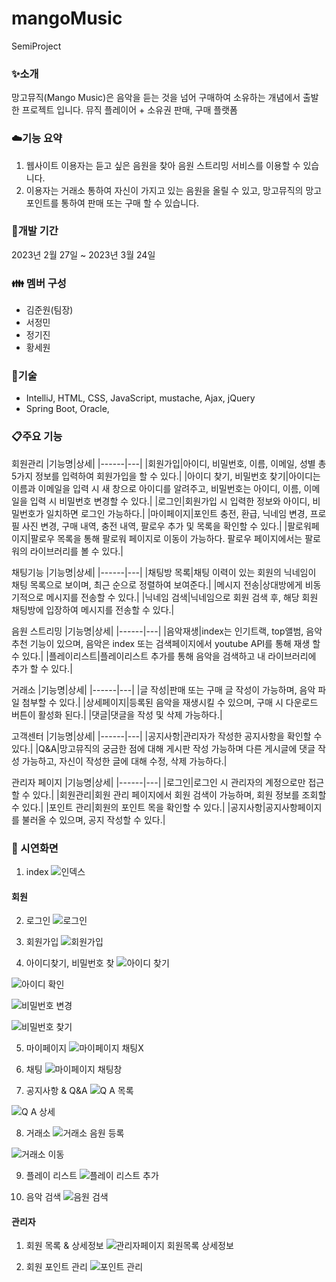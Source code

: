 # mangoMusic
SemiProject

### :sparkles:소개
망고뮤직(Mango Music)은 음악을 듣는 것을 넘어 구매하여 소유하는 개념에서 출발한 프로젝트 입니다.
뮤직 플레이어 + 소유권 판매, 구매 플랫폼

### :cloud:기능 요약
1. 웹사이트 이용자는 듣고 싶은 음원을 찾아 음원 스트리밍 서비스를 이용할 수 있습니다.
2. 이용자는 거래소 통하여 자신이 가지고 있는 음원을 올릴 수 있고, 망고뮤직의 망고 포인트를 통하여 판매 또는 구매 할 수 있습니다.

### :date:개발 기간
2023년 2월 27일 ~ 2023년 3월 24일

### :family: 멤버 구성
- 김준원(팀장)
- 서정민
- 정기진
- 황세원

### :smoking:기술
- IntelliJ, HTML, CSS, JavaScript, mustache, Ajax, jQuery
- Spring Boot, Oracle,

### :clipboard:주요 기능
회원관리
|기능명|상세|
|------|---|
|회원가입|아이디, 비밀번호, 이름, 이메일, 성별 총 5가지 정보를 입력하여 회원가입을 할 수 있다.|
|아이디 찾기, 비밀번호 찾기|아이디는 이름과 이메일을 입력 시 새 창으로 아이디를 알려주고, 비밀번호는 아이디, 이름, 이메일을 입력 시 비밀번호 변경할 수 있다.|
|로그인|회원가입 시 입력한 정보와 아이디, 비밀번호가 일치하면 로그인 가능하다.|
|마이페이지|포인트 충전, 환급, 닉네임 변경, 프로필 사진 변경, 구매 내역, 충전 내역, 팔로우 추가 및 목록을 확인할 수 있다.|
|팔로워페이지|팔로우 목록을 통해 팔로워 페이지로 이동이 가능하다. 팔로우 페이지에서는 팔로워의 라이브러리를 볼 수 있다.|

채팅기능
|기능명|상세|
|------|---|
|채팅방 목록|채팅 이력이 있는 회원의 닉네임이 채팅 목록으로 보이며, 최근 순으로 정렬하여 보여준다.|
|메시지 전송|상대방에게 비동기적으로 메시지를 전송할 수 있다.|
|닉네임 검색|닉네임으로 회원 검색 후, 해당 회원 채팅방에 입장하여 메시지를 전송할 수 있다.|

음원 스트리밍
|기능명|상세|
|------|---|
|음악재생|index는 인기트랙, top앨범, 음악추천 기능이 있으며, 음악은 index 또는 검색페이지에서 youtube API를 통해 재생 할 수 있다.|
|플레이리스트|플레이리스트 추가를 통해 음악을 검색하고 내 라이브러리에 추가 할 수 있다.|

거래소
|기능명|상세|
|------|---|
|글 작성|판매 또는 구매 글 작성이 가능하며, 음악 파일 첨부할 수 있다.|
|상세페이지|등록된 음악을 재생시킬 수 있으며, 구매 시 다운로드 버튼이 활성화 된다.|
|댓글|댓글을 작성 및 삭제 가능하다.|

고객센터
|기능명|상세|
|------|---|
|공지사항|관리자가 작성한 공지사항을 확인할 수 있다.|
|Q&A|망고뮤직의 궁금한 점에 대해 게시판 작성 가능하며 다른 게시글에 댓글 작성 가능하고, 자신이 작성한 글에 대해 수정, 삭제 가능하다.|

관리자 페이지
|기능명|상세|
|------|---|
|로그인|로그인 시 관리자의 계정으로만 접근할 수 있다.|
|회원관리|회원 관리 페이지에서 회원 검색이 가능하며, 회원 정보를 조회할 수 있다.|
|포인트 관리|회원의 포인트 목을 확인할 수 있다.|
|공지사항|공지사항페이지를 불러올 수 있으며, 공지 작성할 수 있다.|


### :movie_camera: 시연화면
1. index
![인덱스](https://user-images.githubusercontent.com/119032790/227850509-e7531660-d7f0-4b6d-b356-68b3e79fed7c.png)

#### 회원

2. 로그인
![로그인](https://user-images.githubusercontent.com/119032790/227850255-4e8cf8de-6fe3-4212-a853-8f41ee95ae85.png)

3. 회원가입
![회원가입](https://user-images.githubusercontent.com/119032790/227850304-5a0c7ab1-9490-4fd5-a9f4-c52076992b58.png)

4. 아이디찾기, 비밀번호 찾
![아이디 찾기](https://user-images.githubusercontent.com/119032790/227850378-1dd0b43d-47e0-4bfd-b8a0-0cc838904d2d.png)

![아이디 확인](https://user-images.githubusercontent.com/119032790/227850383-410f7cd0-710f-4b1b-a172-ed5cf6751af3.png)

![비밀번호 변경](https://user-images.githubusercontent.com/119032790/227850582-f58987cd-e512-4144-807c-1e7ee643ce5b.png)

![비밀번호 찾기](https://user-images.githubusercontent.com/119032790/227850585-a1d3b58e-9d0c-4ca6-b7ca-6626482d0536.png)

5. 마이페이지
![마이페이지 채팅X](https://user-images.githubusercontent.com/119032790/227851095-307ea344-79e2-4088-9dc7-855229e30775.png)

6. 채팅
![마이페이지 채팅창](https://user-images.githubusercontent.com/119032790/227851072-cb2290cf-bd57-4333-a19b-7dad08b0959d.png)

7. 공지사항 & Q&A
![Q A 목록](https://user-images.githubusercontent.com/119032790/227851364-28605f6b-9e30-4c58-b553-2db9369a6917.png)

![Q A 상세](https://user-images.githubusercontent.com/119032790/227851437-197297d0-e046-4202-80c2-eb82113a7153.png)

8. 거래소
![거래소 음원 등록](https://user-images.githubusercontent.com/119032790/227851563-5f65cc64-2d43-41ea-8b79-988c4e749cc8.png)

![거래소 이동](https://user-images.githubusercontent.com/119032790/227851468-d43d4fc4-af72-4c12-9ac7-981495882853.png)

9. 플레이 리스트
![플레이 리스트 추가](https://user-images.githubusercontent.com/119032790/227851676-bcca82e1-3555-4cf5-ac59-cedab5d5d8bb.png)

10. 음악 검색
![음원 검색](https://user-images.githubusercontent.com/119032790/227851768-eee96e25-0738-4c93-b26c-30e7953a9ce9.png)


#### 관리자

1. 회원 목록 & 상세정보
![관리자페이지 회원목록 상세정보](https://user-images.githubusercontent.com/119032790/227851864-b1baac82-0b16-46dc-9ac5-2a0410ea441f.png)

2. 회원 포인트 관리
![포인트 관리](https://user-images.githubusercontent.com/119032790/227851912-e2805f48-5c6d-4b9d-80bf-e868c3107d99.png)



